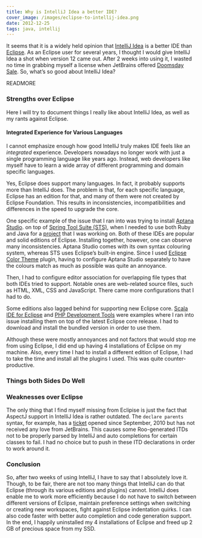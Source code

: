 ```yaml
---
title: Why is IntelliJ Idea a better IDE?
cover_image: /images/eclipse-to-intellij-idea.png
date: 2012-12-25
tags: java, intellij
---
```

It seems that it is a widely held opinion that
[IntelliJ Idea](http://www.jetbrains.com/idea/) is a better IDE
than [Eclipse](http://www.eclipse.org). As an Eclipse user for several years, I
thought I would give IntelliJ Idea a shot when version 12 came out. After 2
weeks into using it, I wasted no time in grabbing myself a license when
JetBrains offered
[Doomsday Sale](http://blog.jetbrains.com/blog/2012/12/20/jetbrains-end-of-the-world-clearance-sale-24-hours-only/). So, what’s so good about IntelliJ Idea?

READMORE

### Strengths over Eclipse

Here I will try to document things I really like about IntelliJ Idea, as well as
my rants against Eclipse.

#### Integrated Experience for Various Languages

I cannot emphasize enough how good IntelliJ truly makes IDE feels like an
_integrated_ experience. Developers nowadays no longer work with just a single
programming language like years ago. Instead, web developers like myself have
to learn a wide array of different programming and domain specific languages.

Yes, Eclipse does support many languages. In fact, it probably supports more
than IntelliJ does. The problem is that, for each specific language, Eclipse has
an edition for that, and many of them were not created by Eclipse Foundation.
This results in inconsistencies, incompatibilities and differences in the speed
to upgrade the core.

One specific example of the issue that I ran into was trying to install [Aptana
Studio](http://www.aptana.com). on top of
[Spring Tool Suite (STS)](http://www.springsource.org/sts), when I needed to use
both Ruby and Java for a [project](https://github.com/vvasabi/sassy-faces) that
I was working on. Both of these IDEs are popular and solid editions of Eclipse.
Installing together, however, one can observe many inconsistencies. Aptana
Studio comes with its own syntax colouring system, whereas STS uses Eclipse’s
built-in engine. Since I used
[Eclipse Color Theme](http://eclipsecolorthemes.org) plugin, having to configure
Aptana Studio separately to have the colours match as much as possible was quite
an annoyance.

Then, I had to configure editor association for overlapping file types that both
IDEs tried to support. Notable ones are web-related source files, such as HTML,
XML, CSS and JavaScript. There came more configurations that I had to do.

Some editions also lagged behind for supporting new Eclipse core. [Scala IDE for
Eclipse](http://scala-ide.org) and [PHP Development
Tools](http://www.eclipse.org/projects/project.php?id=tools.pdt) were examples
where I ran into issue installing them on top of the latest Eclipse core
release. I had to download and install the bundled version in order to use them.

Although these were mostly annoyances and not factors that would stop me from
using Eclipse, I did end up having 4 installations of Eclipse on my machine.
Also, every time I had to install a different edition of Eclipse, I had to take
the time and install all the plugins I used. This was quite counter-productive.

### Things both Sides Do Well

### Weaknesses over Eclipse

The only thing that I find myself missing from Eclipise is just the fact that
AspectJ support in IntelliJ Idea is rather outdated. The `declare parents`
syntax, for example, has a
[ticket](http://youtrack.jetbrains.com/issue/IDEA-59138) opened since September,
2010 but has not received any love from JetBrains. This causes some
Roo-generated ITDs not to be properly parsed by IntelliJ and auto completions
for certain classes to fail. I had no choice but to push in these ITD
declarations in order to work around it.

### Conclusion

So, after two weeks of using IntelliJ, I have to say that I absolutely love it.
Though, to be fair, there are not too many things that IntelliJ can do that
Eclipse (through its various editions and plugins) cannot. IntelliJ does enable
me to work more efficiently because I do not have to switch between different
versions of Eclipse, maintain preference settings when switching or creating
new workspaces, fight against Eclipse indentation quirks. I can also code faster
with better auto completion and code generation support. In the end, I happily
uninstalled my 4 installations of Eclipse and freed up 2 GB of precious space
from my SSD.


